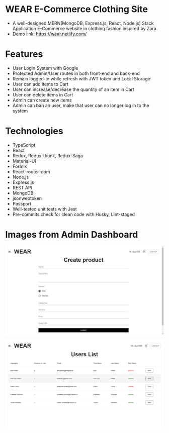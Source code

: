 # WEAR E-Commerce Clothing Site

- A well-designed MERN(MongoDB, Express.js, React, Node.js) Stack Application E-Commerce website in clothing fashion inspired by Zara.
- Demo link: https://wear.netlify.com/

# Features

- User Login System with Google
- Protected Admin/User routes in both front-end and back-end
- Remain logged-in while refresh with JWT token and Local Storage
- User can add items to Cart
- User can increase/decrease the quantity of an item in Cart
- User can delete items in Cart
- Admin can create new items
- Admin can ban an user, make that user can no longer log in to the system

# Technologies

- TypeScript
- React
- Redux, Redux-thunk, Redux-Saga
- Material-UI
- Formik
- React-router-dom
- Node.js
- Express.js
- REST API
- MongoDB
- jsonwebtoken
- Passport
- Well-tested unit tests with Jest
- Pre-commits check for clean code with Husky, Lint-staged

# Images from Admin Dashboard

![Admin Create Product](./report-img/admin-create.png)

![Admin Ban User](./report-img/admin-ban.png)
